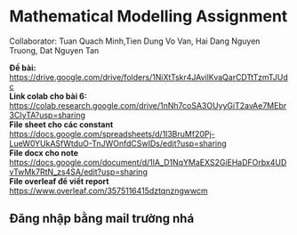 # Mathematical Modelling Assignment
Collaborator: Tuan Quach Minh,Tien Dung Vo Van, Hai Dang Nguyen Truong, Dat Nguyen Tan

**Đề bài:** https://drive.google.com/drive/folders/1NiXtTskr4JAvilKvaQarCDTtTzmTJUdc  
**Link colab cho bài 6:** https://colab.research.google.com/drive/1nNh7coSA3OUyyGiT2avAe7MEbr3CIyTA?usp=sharing  
**File sheet cho các constant** https://docs.google.com/spreadsheets/d/1l3BruMf20Pj-LueW0YUkASfWtduO-TnJWOnfdCSwIDs/edit?usp=sharing  
**File docx cho note** https://docs.google.com/document/d/1lA_D1NqYMaEXS2GiEHaDFOrbx4UDvTwMk7RtN_zs4SA/edit?usp=sharing  
**File overleaf để viết report** https://www.overleaf.com/3575116415dztqnzngwwcm

## Đăng nhập bằng mail trường nhá
